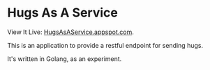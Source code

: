 Hugs As A Service
=================

View It Live: [HugsAsAService.appspot.com](http://hugsasaservice.appspot.com).

This is an application to provide a restful endpoint for sending hugs.

It's written in Golang, as an experiment.
